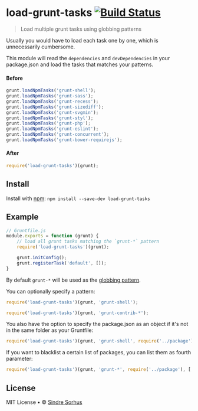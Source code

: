 # load-grunt-tasks [![Build Status](https://secure.travis-ci.org/sindresorhus/load-grunt-tasks.png?branch=master)](http://travis-ci.org/sindresorhus/load-grunt-tasks)

> Load multiple grunt tasks using globbing patterns

Usually you would have to load each task one by one, which is unnecessarily cumbersome.

This module will read the `dependencies` and `devDependencies` in your package.json and load the tasks that matches your patterns.


#### Before

```js
grunt.loadNpmTasks('grunt-shell');
grunt.loadNpmTasks('grunt-sass');
grunt.loadNpmTasks('grunt-recess');
grunt.loadNpmTasks('grunt-sizediff');
grunt.loadNpmTasks('grunt-svgmin');
grunt.loadNpmTasks('grunt-styl');
grunt.loadNpmTasks('grunt-php');
grunt.loadNpmTasks('grunt-eslint');
grunt.loadNpmTasks('grunt-concurrent');
grunt.loadNpmTasks('grunt-bower-requirejs');
```

#### After

```js
require('load-grunt-tasks')(grunt);
```


## Install

Install with [npm](https://npmjs.org/package/load-grunt-tasks): `npm install --save-dev load-grunt-tasks`


## Example

```js
// Gruntfile.js
module.exports = function (grunt) {
	// load all grunt tasks matching the `grunt-*` pattern
	require('load-grunt-tasks')(grunt);

	grunt.initConfig();
	grunt.registerTask('default', []);
}
```

By default `grunt-*` will be used as the [globbing pattern](https://github.com/isaacs/minimatch).

You can optionally specify a pattern:

```js
require('load-grunt-tasks')(grunt, 'grunt-shell');
```

```js
require('load-grunt-tasks')(grunt, 'grunt-contrib-*');
```

You also have the option to specify the package.json as an object if it's not in the same folder as your Gruntfile:

```js
require('load-grunt-tasks')(grunt, 'grunt-shell', require('../package'));
```

If you want to blacklist a certain list of packages, you can list them as fourth parameter:

```js
require('load-grunt-tasks')(grunt, 'grunt-*', require('../package'), ['grunt-concurrent']);
```

## License

MIT License • © [Sindre Sorhus](http://sindresorhus.com)
